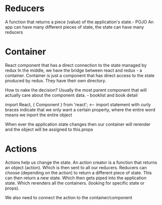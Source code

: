 # Reducers
A function that returns a piece (value) of the application's state.- POJO
An app can have many different pieces of state, the state can have many reducers

# Container
React component that has a direct connection to the state managed by redux
In the middle, we have the bridge between react and redux - a container.
Container is just a component that has direct access to the state produced by redux.
They have their own directory.

How to nake the decision?
Usually the most parent component that will actually care about the component data. - booklist and book detail

import React, { Component } from 'react'; <-- import statement with curly braces indicate that we only want a certain property, where
the entire word means we inport the entire object

When ever the application state changes then our container will rerender and the object will be assigned to this.props

# Actions
Actions help us change the state.
An action creator is a function that returns an object (action). Which is then sent to all our reducers.
Reducers can choose (depending on the action) to return a different piece of state. This can then return a new state.
Which then gets piped into the application state. Which rerenders all the containers. (looking for specific state or props).

We also need to connect the action to the container/component